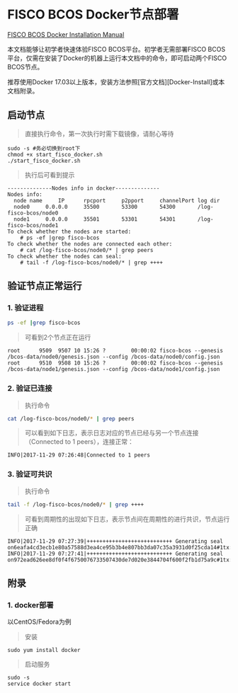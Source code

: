# FISCO BCOS Docker节点部署

[FISCO BCOS Docker Installation Manual](https://github.com/FISCO-BCOS/Wiki/tree/master/en/FISCO%20BCOS%20Docker%20Installation%20Manual)

本文档能够让初学者快速体验FISCO BCOS平台。初学者无需部署FISCO BCOS平台，仅需在安装了Docker的机器上运行本文档中的命令，即可启动两个FISCO BCOS节点。

推荐使用Docker 17.03以上版本，安装方法参照[官方文档][Docker-Install]或本文档附录。

## 启动节点

> 直接执行命令，第一次执行时需下载镜像，请耐心等待

```shell
sudo -s #务必切换到root下
chmod +x start_fisco_docker.sh
./start_fisco_docker.sh
```

> 执行后可看到提示

```log
--------------Nodes info in docker--------------
Nodes info:
  node name 	IP		rpcport		p2pport		channelPort	log dir
  node0		0.0.0.0		35500		53300		54300		/log-fisco-bcos/node0
  node1		0.0.0.0		35501		53301		54301		/log-fisco-bcos/node1
To check whether the nodes are started:
	# ps -ef |grep fisco-bcos
To check whether the nodes are connected each other:
	# cat /log-fisco-bcos/node0/* | grep peers
To check whether the nodes can seal: 
	# tail -f /log-fisco-bcos/node0/* | grep ++++
```

## 验证节点正常运行

### 1. 验证进程

```sh
ps -ef |grep fisco-bcos
```

> 可看到2个节点正在运行

```
root      9509  9507 10 15:26 ?        00:00:02 fisco-bcos --genesis /bcos-data/node0/genesis.json --config /bcos-data/node0/config.json
root      9510  9508 10 15:26 ?        00:00:02 fisco-bcos --genesis /bcos-data/node1/genesis.json --config /bcos-data/node1/config.json
```

### 2. 验证已连接

> 执行命令

```sh
cat /log-fisco-bcos/node0/* | grep peers
```

> 可以看到如下日志，表示日志对应的节点已经与另一个节点连接（Connected to 1 peers），连接正常：

```
INFO|2017-11-29 07:26:48|Connected to 1 peers
```

### 3. 验证可共识

> 执行命令

```sh
tail -f /log-fisco-bcos/node0/* | grep ++++
```

> 可看到周期性的出现如下日志，表示节点间在周期性的进行共识，节点运行正确

```
INFO|2017-11-29 07:27:39|+++++++++++++++++++++++++++ Generating seal on6eafa4cd3ecb1e80a57588d3ea4ce95b3b4e807bb3da07c35a3931d0f25cda14#1tx:0,maxtx:1000,tq.num=0time:1511940459437
INFO|2017-11-29 07:27:41|+++++++++++++++++++++++++++ Generating seal on972ead626ee8df0f4f6750076733507430de7d020e3844704f600f2fb1d75a9c#1tx:0,maxtx:1000,tq.num=0time:1511940461448
```

## 附录

### 1. docker部署

以CentOS/Fedora为例

> 安装

```shell
sudo yum install docker
```

> 启动服务

```shell
sudo -s
service docker start
```

